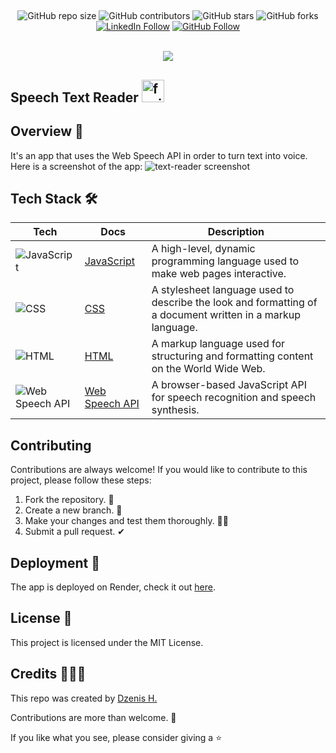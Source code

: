 ##

<div align="center">

![GitHub repo size](https://img.shields.io/github/repo-size/dzenis-h/text-reader)
![GitHub contributors](https://img.shields.io/github/contributors/dzenis-h/text-reader)
![GitHub stars](https://img.shields.io/github/stars/dzenis-h/text-reader?style=social)
![GitHub forks](https://img.shields.io/github/forks/dzenis-h/text-reader?style=social)
[![LinkedIn Follow](https://img.shields.io/badge/-Follow-blue?style=social&logo=linkedin&link=https://www.linkedin.com/in/dzenis-h/)](https://www.linkedin.com/in/dzenis-h/)
[![GitHub Follow](https://img.shields.io/badge/-Follow-black?style=social&logo=github&link=https://github.com/dzenis-h)](https://github.com/dzenis-h)

<br/>

<img src="https://stackoverflow.com/users/flair/8146571.png?theme=dark&showIcon=true&showName=true&showBadges=true&showRep=true&showPosts=true&stackApps=true"/>

</div>

## Speech Text Reader <img src="https://raw.githubusercontent.com/dzenis-h/text-reader/main/img/favicon.ico" alt="favicon" width="36" height="36">

## Overview 👀
It's an app that uses the Web Speech API in order to turn text into voice. Here is a screenshot of the app:
![text-reader screenshot](https://drive.google.com/uc?export=view&id=1VVC7wQYC36IOq2wL059jeAws2yF3NGFz)

## Tech Stack 🛠️
| Tech | Docs | Description |
| --- | --- | --- |
| ![JavaScript](https://img.shields.io/badge/-JavaScript-yellow?style=flat-square&logo=javascript) | [JavaScript](https://developer.mozilla.org/en-US/docs/Web/JavaScript) | A high-level, dynamic programming language used to make web pages interactive. |
| ![CSS](https://img.shields.io/badge/-CSS-blue?style=flat-square&logo=css3) | [CSS](https://developer.mozilla.org/en-US/docs/Web/CSS) | A stylesheet language used to describe the look and formatting of a document written in a markup language. |
| ![HTML](https://img.shields.io/badge/-HTML-orange?style=flat-square&logo=html5) | [HTML](https://developer.mozilla.org/en-US/docs/Web/HTML) | A markup language used for structuring and formatting content on the World Wide Web. |
| ![Web Speech API](https://img.shields.io/badge/-Web%20Speech%20API-red?style=flat-square&logo=google-chrome) | [Web Speech API](https://developer.mozilla.org/en-US/docs/Web/API/Web_Speech_API) | A browser-based JavaScript API for speech recognition and speech synthesis. |

## Contributing
Contributions are always welcome! If you would like to contribute to this project, please follow these steps:
1. Fork the repository. 🍴
2. Create a new branch. 🌵
3. Make your changes and test them thoroughly. 👨‍💻
4. Submit a pull request. ✔

## Deployment 🚀
The app is deployed on Render, check it out [here](https://text-reader-v2.onrender.com).

## License 📑
This project is licensed under the MIT License.

## Credits 👨🏻‍💻
This repo was created by [Dzenis H.](https://dzenis.tech)

Contributions are more than welcome. 🫡

If you like what you see, please consider giving a ⭐️

